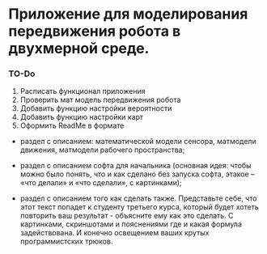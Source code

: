 # Приложение для моделирования передвижения робота в двухмерной среде. 

### TO-Do
1. Расписать функционал приложения
2. Проверить мат модель передвижения робота
3. Добавить функцию настройки вероятности
4. Добавить функцию настройки карт
5. Оформить ReadMe в формате 

- раздел с описанием: математической модели сенсора, матмодели движения, матмодели рабочего 
пространства; 

- раздел с описанием софта для начальника (основная идея: чтобы можно было понять, что и как 
сделано без запуска софта, этакое – «что делали» и «что сделали», с картинками);  

 - раздел с описанием того как сделать также. Представьте себе, что этот текст попадет к студенту 
третьего курса, который будет хотеть повторить ваш результат - объясните ему как это сделать. С картинками, 
скриншотами и пояснениями где и какая формула задействована. И конечно освещением ваших крутых 
программистских трюков. 

